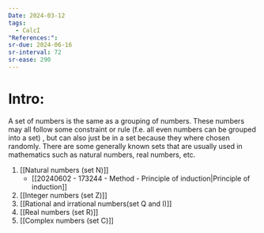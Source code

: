 ```yaml
---
Date: 2024-03-12
tags:
  - CalcI
"References:": 
sr-due: 2024-06-16
sr-interval: 72
sr-ease: 290
---
```

# Intro: 
A set of numbers is the same as a grouping of numbers. These numbers may all follow some constraint or rule (f.e. all even numbers can be grouped into a set) , but can also just be in a set because they where chosen randomly. 
There are some generally known sets that are usually used in mathematics such as natural numbers, real numbers, etc. 

1. [[Natural numbers (set N)]]
	+ [[20240602 - 173244 - Method - Principle of induction|Principle of induction]]
2. [[Integer numbers (set Z)]]
3. [[Rational and irrational numbers(set Q and I)]]
4. [[Real numbers (set R)]]
5. [[Complex numbers (set C)]]
